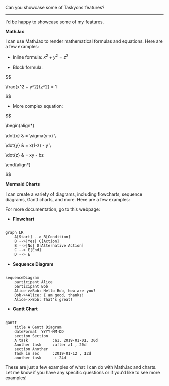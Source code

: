 <!--taskyon
name: Showcase Taskyons features
role: "user"
label: ["discard"]

-->

Can you showcase some of Taskyons features?

---

<!--taskyon
role: assistant
label: ["discard"]
-->

I'd be happy to showcase some of my features.

**MathJax**

I can use MathJax to render mathematical formulas and equations. Here are a few examples:

- Inline formula: $x^2 + y^2 = z^2$

- Block formula:

$$

\frac{x^2 + y^2}{z^2} = 1


$$

- More complex equation:

$$

\begin{align*}

\dot{x} & = \sigma(y-x) \\

\dot{y} & = x(1-z) - y \\

\dot{z} & = xy - bz

\end{align*}


$$

**Mermaid Charts**

I can create a variety of diagrams, including flowcharts, sequence diagrams, Gantt charts, and more. Here are a few examples:

For more documentation, go to this webpage:

- **Flowchart**

```mermaid

graph LR
    A[Start] --> B[Condition]
    B -->|Yes| C[Action]
    B -->|No| D[Alternative Action]
    C --> E[End]
    D --> E
```

- **Sequence Diagram**

```mermaid

sequenceDiagram
    participant Alice
    participant Bob
    Alice->>Bob: Hello Bob, how are you?
    Bob->>Alice: I am good, thanks!
    Alice->>Bob: That's great!
```

- **Gantt Chart**

```mermaid

gantt
    title A Gantt Diagram
    dateFormat  YYYY-MM-DD
    section Section
    A task           :a1, 2019-01-01, 30d
    Another task     :after a1 , 20d
    section Another
    Task in sec      :2019-01-12 , 12d
    another task      : 24d
```

These are just a few examples of what I can do with MathJax and charts. Let me know if you have any specific questions or if you'd like to see more examples!
